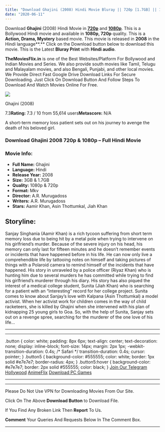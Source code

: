 ```yaml
---
title: "Download Ghajini (2008) Hindi Movie Bluray || 720p [1.7GB] || 1080p [3GB]"
date: "2020-06-11"
---
```


Download **Ghajini** (2008) Hindi Movie in [**720p**](https://1moviesflix.com/720p-movies/) and **[1080p](https://1moviesflix.com/480p-movies/)**. This is a Bollywood Hindi movie and available in **1080p, 720p** quality. This is a **Action, Drama, Mystery** based movie. This movie is released in **2008** in the Hindi language**.** Click on the Download button below to download this movie. This is the Latest **Bluray Print** with **Hindi audio**.

**TheMoviesFlix.in** is one of the Best Websites/Platform For Bollywood and Indian Movies and Series. We also provide south movies like Tamil, Telugu and Malayalam movies, and also Bengali, Punjabi, and other local movies. We Provide Direct Fast Google Drive Download Links For Secure Downloading. Just Click On Download Button And Follow Steps To Download And Watch Movies Online For Free.

[![](https://m.media-amazon.com/images/M/MV5BMjU4N2ZlYTktNTFlNy00OGZmLWEwZWQtZDllMjk1MzhiZDEzXkEyXkFqcGdeQXVyODE0NjUxNzY@._V1_SX300.jpg)](https://www.imdb.com/title/tt1166100/ "Ghajini")

Ghajini (2008)

7.3**Rating:** 7.3 / 10 from 55,614 users**Metascore:** N/A

A short-term memory loss patient sets out on his journey to avenge the death of his beloved girl.

### Download Ghajini 2008 720p & 1080p – Full Hindi Movie

### Movie Info:

- **Full Name:** Ghajini
- **Language:** Hindi
- **Release Year:** 2008
- **Size:** 3GB & 1.7GB
- **Quality:** 1080p & 720p
- **Format:** Mkv
- **Director:** A.R. Murugadoss
- **Writers:** A.R. Murugadoss
- **Stars:** Aamir Khan, Asin Thottumkal, Jiah Khan

## Storyline:

Sanjay Singhania (Aamir Khan) is a rich tycoon suffering from short term memory loss due to being hit by a metal pole when trying to intervene on his girlfriend’s murder. Because of the severe injury on his head, his memory can only last for fifteen minutes and he doesn’t remember events or incidents that have happened before in his life. He can now only live a comprehendible life by tattooing notes on himself and taking pictures of things with a Polaroid camera to remind himself of the incidents that have happened. His story in unraveled by a police officer (Riyaz Khan) who is hunting him due to several murders he has committed while trying to find his girlfriend’s murderer through his diary. His story has also piqued the interest of a medical college student, Sunita (Jiah Khan) who is searching for a patient with an “interesting” record for her college project. Sunita comes to know about Sanjay’s love with Kalpana (Asin Thottumkal) a model activist. When her activist work for children comes in the way of child racketeers, she is killed by Ghajini when she intervened with his plan of kidnapping 25 young girls to Goa. So, with the help of Sunita, Sanjay sets out on a revenge spree, searching for the murderer of the one love of his life…

* * *

* * *

.button { color: white; padding: 8px 6px; text-align: center; text-decoration: none; display: inline-block; font-size: 14px; margin: 2px 1px; -webkit-transition-duration: 0.4s; /\* Safari \*/ transition-duration: 0.4s; cursor: pointer; } .button5 { background-color: #555555; color: white; border: 1px solid #e7e7e7; border-radius: 4px; } .button5:hover { background-color: #e7e7e7; border: 2px solid #555555; color: black; } [Join Our Telegram](http://gdrivepro.xyz/join.php) [Hollywood](https://moviesverse.com/) [AnimeFlix](https://animeflix.in/) [Download PC Games](https://gamesflix.net/)  

* * *

* * *

  

Please Do Not Use VPN for Downloading Movies From Our Site.

Click On The Above **Download Button** to Download File.

If You Find Any Broken Link Then **Report** To Us.

**Comment** Your Queries And Requests Below In The Comment Box.

* * *
